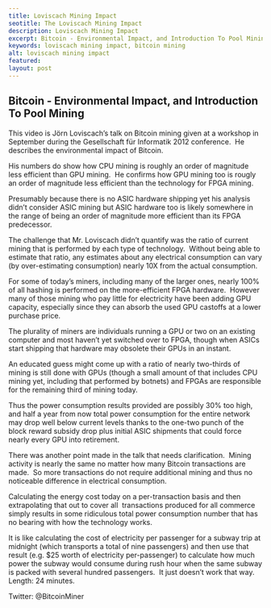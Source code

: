 ```yaml
---
title: Loviscach Mining Impact
seotitle: The Loviscach Mining Impact
description: Loviscach Mining Impact
excerpt: Bitcoin - Environmental Impact, and Introduction To Pool Mining
keywords: loviscach mining impact, bitcoin mining
alt: loviscach mining impact
featured: 
layout: post
---
```


<h2>Bitcoin - Environmental Impact, and Introduction To Pool Mining</h2>

<p>This video is Jörn Loviscach’s talk on Bitcoin mining given at a workshop in September during the Gesellschaft für Informatik 2012 conference.  He describes the environmental impact of Bitcoin.<p>

<p>His numbers do show how CPU mining is roughly an order of magnitude less efficient than GPU mining.  He confirms how GPU mining too is rougly an order of magnitude less efficient than the technology for FPGA mining.  <p>

<p>Presumably because there is no ASIC hardware shipping yet his analysis didn’t consider ASIC mining but ASIC hardware too is likely somewhere in the range of being an order of magnitude more efficient than its FPGA predecessor.<p>

<p>The challenge that Mr. Loviscach didn’t quantify was the ratio of current mining that is performed by each type of technology.  Without being able to estimate that ratio, any estimates about any electrical consumption can vary (by over-estimating consumption) nearly 10X from the actual consumption.<p>

<p>For some of today’s miners, including many of the larger ones, nearly 100% of all hashing is performed on the more-efficient FPGA hardware.  However many of those mining who pay little for electricity have been adding GPU capacity, especially since they can absorb the used GPU castoffs at a lower purchase price.   <p>

<p>The plurality of miners are individuals running a GPU or two on an existing computer and most haven’t yet switched over to FPGA, though when ASICs start shipping that hardware may obsolete their GPUs in an instant.<p>

<p>An educated guess might come up with a ratio of nearly two-thirds of mining is still done with GPUs (though a small amount of that includes CPU mining yet, including that performed by botnets) and FPGAs are responsible for the remaining third of mining today.  <p>

<p>Thus the power consumption results provided are possibly 30% too high, and half a year from now total power consumption for the entire network may drop well below current levels thanks to the one-two punch of the block reward subsidy drop plus initial ASIC shipments that could force nearly every GPU into retirement.<p>

<p>There was another point made in the talk that needs clarification.  Mining activity is nearly the same no matter how many Bitcoin transactions are made.  So more transactions do not require additional mining and thus no noticeable difference in electrical consumption.  <p>

<p>Calculating the energy cost today on a per-transaction basis and then extrapolating that out to cover all  transactions produced for all commerce simply results in some ridiculous total power consumption number that has no bearing with how the technology works.  <p>

<p>It is like calculating the cost of electricity per passenger for a subway trip at midnight (which transports a total of nine passengers) and then use that result (e.g. $25 worth of electricity per-passenger) to calculate how much power the subway would consume during rush hour when the same subway is packed with several hundred passengers.  It just doesn’t work that way.
Length: 24 minutes.<p>

<p>Twitter: @BitcoinMiner<p>
